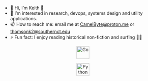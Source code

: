 - 👋 Hi, I’m Keith 🐳 
- 👀 I’m interested in research, devops, systems design and utility applications. 
- 📫 How to reach me: email me at CamelByte@proton.me or thomsonk2@southernct.edu
- ⚡ Fun fact: I enjoy reading historical non-fiction and surfing 🏄‍♂️



<p align="center">
  <a href="https://go.dev/" target="blank">
    <img height="40" src="https://cdn.jsdelivr.net/gh/devicons/devicon/icons/go/go-original.svg" alt="Go" />
  </a>
</p>

  <p align="center">
      <a href="https://www.python.org/" target="blank">
    <img height="40" src="https://cdn.jsdelivr.net/gh/devicons/devicon/icons/python/python-original.svg" alt="Python" />
        
  </a>
  </p>
